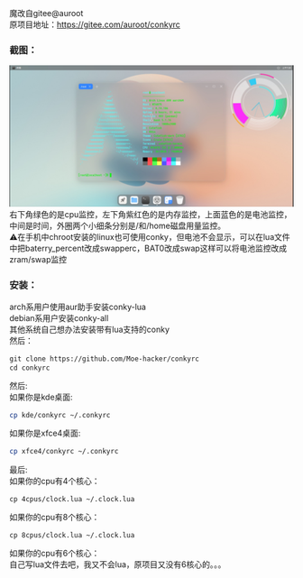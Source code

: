 魔改自gitee@auroot  
原项目地址：https://gitee.com/auroot/conkyrc
### 截图：
![](https://github.com/Moe-hacker/conkyrc/raw/main/screenshot.jpg)
右下角绿色的是cpu监控，左下角紫红色的是内存监控，上面蓝色的是电池监控，中间是时间，外圈两个小细条分别是/和/home磁盘用量监控。  
⚠️在手机中chroot安装的linux也可使用conky，但电池不会显示，可以在lua文件中把baterry_percent改成swapperc，BAT0改成swap这样可以将电池监控改成zram/swap监控
### 安装：
arch系用户使用aur助手安装conky-lua  
debian系用户安装conky-all  
其他系统自己想办法安装带有lua支持的conky  
然后：  
```
git clone https://github.com/Moe-hacker/conkyrc
cd conkyrc
```
然后:  
如果你是kde桌面:
```sh
cp kde/conkyrc ~/.conkyrc
```
如果你是xfce4桌面:
```sh
cp xfce4/conkyrc ~/.conkyrc
```
最后:  
如果你的cpu有4个核心：
```
cp 4cpus/clock.lua ~/.clock.lua
```
如果你的cpu有8个核心：
```
cp 8cpus/clock.lua ~/.clock.lua
```
如果你的cpu有6个核心：  
自己写lua文件去吧，我又不会lua，原项目又没有6核心的。。。  
